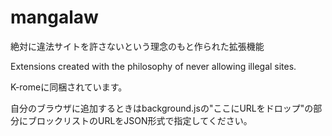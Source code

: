 # mangalaw
絶対に違法サイトを許さないという理念のもと作られた拡張機能

Extensions created with the philosophy of never allowing illegal sites.

K-romeに同梱されています。

自分のブラウザに追加するときはbackground.jsの"ここにURLをドロップ"の部分にブロックリストのURLをJSON形式で指定してください。
